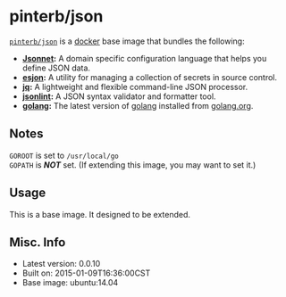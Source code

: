 # pinterb/json 

[`pinterb/json`](https://index.docker.io/u/pinterb/json) is a [docker](https://docker.io) base image that bundles the following:  
 
* **[Jsonnet](http://google.github.io/jsonnet/doc/index.html):** A domain specific configuration language that helps you define JSON data.    
* **[esjon](https://github.com/Shopify/ejson):** A utility for managing a collection of secrets in source control.            
* **[jq](http://stedolan.github.io/jq/):** A lightweight and flexible command-line JSON processor.            
* **[jsonlint](http://manpages.ubuntu.com/manpages/trusty/man1/jsonlint.1.html):** A JSON syntax validator and formatter tool.            
* **[golang](http://golang.org):** The latest version of [golang](http://golang.org) installed from [golang.org](http://golang.org/doc/install/).          

## Notes
`GOROOT` is set to `/usr/local/go`   
`GOPATH` is ***NOT*** set. (If extending this image, you may want to set it.)    

## Usage 
This is a base image.  It designed to be extended.

## Misc. Info 
* Latest version: 0.0.10
* Built on: 2015-01-09T16:36:00CST
* Base image: ubuntu:14.04

